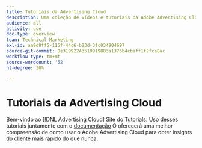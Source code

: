 ```yaml
---
title: Tutoriais da Advertising Cloud
description: Uma coleção de vídeos e tutoriais da Adobe Advertising Cloud.
audience: all
activity: use
doc-type: overview
team: Technical Marketing
exl-id: aa9d9ff5-115f-44c6-b23d-3fc034904697
source-git-commit: 0e31992243519919883a1376b4cbaff1f2fce8ac
workflow-type: tm+mt
source-wordcount: '52'
ht-degree: 30%

---
```


# Tutoriais da Advertising Cloud

Bem-vindo ao [!DNL Advertising Cloud] Site do Tutorials. Uso desses tutoriais juntamente com o [documentação](https://helpx.adobe.com/support/advertising-cloud.html) O oferecerá uma melhor compreensão de como usar o Adobe Advertising Cloud para obter insights do cliente mais rápido do que nunca.

<!--
See other -learn tutorials landing pages to get ideas for additional content
-->
